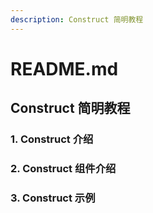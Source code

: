 ```yaml
---
description: Construct 简明教程
---
```


# README.md

## Construct 简明教程

### 1. Construct 介绍

### 2. Construct 组件介绍

### 3. Construct 示例

